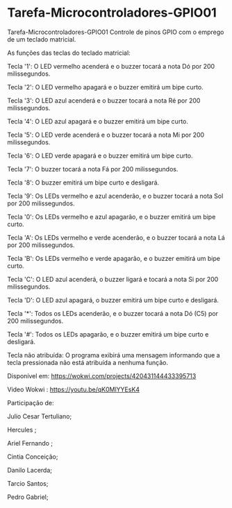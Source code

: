 # Tarefa-Microcontroladores-GPIO01
Tarefa-Microcontroladores-GPIO01
Controle de pinos GPIO com o emprego de um teclado matricial.

As funções das teclas do teclado matricial:

Tecla '1':
O LED vermelho acenderá e o buzzer tocará a nota Dó por 200 milissegundos.

Tecla '2':
O LED vermelho apagará e o buzzer emitirá um bipe curto.

Tecla '3':
O LED azul acenderá e o buzzer tocará a nota Ré por 200 milissegundos.

Tecla '4':
O LED azul apagará e o buzzer emitirá um bipe curto.

Tecla '5':
O LED verde acenderá e o buzzer tocará a nota Mi por 200 milissegundos.

Tecla '6':
O LED verde apagará e o buzzer emitirá um bipe curto.

Tecla '7':
O buzzer tocará a nota Fá por 200 milissegundos.

Tecla '8':
O buzzer emitirá um bipe curto e desligará.

Tecla '9':
Os LEDs vermelho e azul acenderão, e o buzzer tocará a nota Sol por 200 milissegundos.

Tecla '0':
Os LEDs vermelho e azul apagarão, e o buzzer emitirá um bipe curto.

Tecla 'A':
Os LEDs vermelho e verde acenderão, e o buzzer tocará a nota Lá por 200 milissegundos.

Tecla 'B':
Os LEDs vermelho e verde apagarão, e o buzzer emitirá um bipe curto.

Tecla 'C':
O LED azul acenderá, o buzzer ligará e tocará a nota Si por 200 milissegundos.

Tecla 'D':
O LED azul apagará, o buzzer emitirá um bipe curto e desligará.

Tecla '*':
Todos os LEDs acenderão, e o buzzer tocará a nota Dó (C5) por 200 milissegundos.

Tecla '#':
Todos os LEDs apagarão, e o buzzer emitirá um bipe curto e desligará.

Tecla não atribuída:
O programa exibirá uma mensagem informando que a tecla pressionada não está atribuída a nenhuma função.



Disponível em: https://wokwi.com/projects/420431144433395713

Video Wokwi : https://youtu.be/qK0MlYYEsK4

Participação de:

Julio Cesar Tertuliano;

Hercules ;

Ariel Fernando ;

Cintia Conceição;

Danilo Lacerda;

Tarcio Santos; 

Pedro Gabriel;

